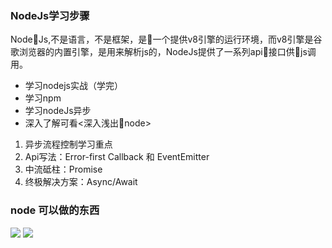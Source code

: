 ### NodeJs学习步骤
NodeJs,不是语言，不是框架，是一个提供v8引擎的运行环境，而v8引擎是谷歌浏览器的内置引擎，是用来解析js的，NodeJs提供了一系列api接口供js调用。

- 学习nodejs实战（学完）
- 学习npm
- 学习nodeJs异步
- 深入了解可看<深入浅出node>

1. 异步流程控制学习重点
2. Api写法：Error-first Callback 和 EventEmitter
3. 中流砥柱：Promise
4. 终极解决⽅案：Async/Await

### node 可以做的东西

![](https://asenimages.oss-cn-shenzhen.aliyuncs.com/WX20181211-231622@2x.png)
![](https://asenimages.oss-cn-shenzhen.aliyuncs.com/WX20181211-231640@2x.png)

